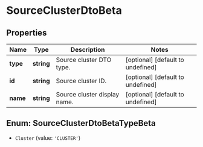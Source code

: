 # SourceClusterDtoBeta

## Properties

Name | Type | Description | Notes
------------ | ------------- | ------------- | -------------
**type** | **string** | Source cluster DTO type. | [optional] [default to undefined]
**id** | **string** | Source cluster ID. | [optional] [default to undefined]
**name** | **string** | Source cluster display name. | [optional] [default to undefined]



## Enum: SourceClusterDtoBetaTypeBeta


* `Cluster` (value: `'CLUSTER'`)



